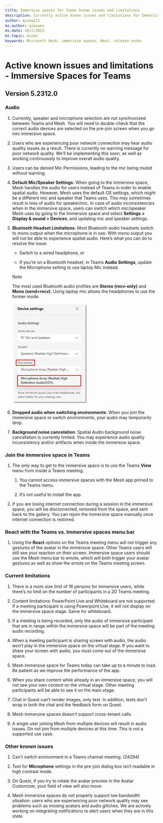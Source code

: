 ```yaml
---
title: Immersive spaces for Teams known issues and limitations
description: Currently active known issues and limitations for Immersive spaces for Teams
author: qianw211    
ms.author: qianwen
ms.date: 10/2/2023
ms.topic: Guide
keywords: Microsoft Mesh, immersive spaces, Mesh, release notes
---
```


# Active known issues and limitations - Immersive Spaces for Teams

## Version 5.2312.0

### Audio

1. Currently, speaker and microphone selection are not synchronized between Teams and Mesh. You will need to double-check that the correct audio devices are selected on the pre-join screen when you go into immersive space.

1. Users who are experiencing poor network connection may hear audio quality issues as a result.  There is currently no warning message for poor network quality. We'll be implementing this soon, as well as working continuously to improve overall audio quality.

1. Users can be denied Mic Permissions, leading to the mic being muted without warning.

1. **Default Mic/Speaker Settings**: When going to the immersive space, Mesh handles the audio for users instead of Teams in order to enable spatial audio. However, Mesh uses the default OS settings, which might be a different mic and speaker that Teams uses. This may sometimes result in loss of audio for speaker/mic. In case of audio inconsistencies when in the immersive space, users can switch which mic/speaker Mesh uses by going to the Immersive space and select **Settings > Display & sound > Devices**, and updating mic and speaker settings.
1. **Bluetooth Headset Limitations**: Most Bluetooth audio headsets switch to mono output when the microphone is in use. With mono output you will not be able to experience spatial audio. Here’s what you can do to resolve the issue: 

    * Switch to a wired headphone, or

    * If you’re on a Bluetooth headset, in Teams **Audio Settings**, update the Microphone setting to use laptop Mic instead.
 
   >[!Note]
    >The most used Bluetooth audio profiles are **Stereo (recv-only)** and **Mono (send+recv)**. Using laptop mic allows the headphones to use the former mode.

    ![A screenshot of the Device settings menu](media/device-settings-menu.png)
1. **Dropped audio when switching environments**: When you join the immersive space or switch environments, your audio may temporarily drop. 

1. **Background noise cancelation**: Spatial Audio background noise cancellation is currently limited. You may experience audio quality inconsistency and/or artifacts when inside the immersive space. 

### Join the immersive space in Teams

1. The only way to get to the immersive space is to use the Teams **View** menu from inside a Teams meeting. 

    1. You cannot access immersive spaces with the Mesh app pinned to the Teams menu. 

    1. It’s not useful to install the app. 

1. If you are losing internet connection during a session in the immersive space, you will be disconnected, removed from the space, and sent back to the gallery. You can rejoin the immersive space manually once internet connection is restored.

### React with the Teams vs. Immersive spaces menu bar

1. Using the **React** options on the Teams meeting menu will not trigger any gestures of the avatar in the immersive space. Other Teams users will still see your reaction on their screen. Immersive space users should use the Mesh menu bar to emote, which will both trigger your avatar gestures as well as show the emote on the Teams meeting screen.

### Current limitations

1. There is a room size limit of 16 persons for immersive users, while there’s no limit on the number of participants in a 2D Teams meeting. 

1. Content limitations: PowerPoint Live and Whiteboard are not supported. If a meeting participant is using Powerpoint Live, it will not display on the immersive space stage. Same for whiteboard.
1. If a meeting is being recorded, only the audio of immersive participant that are in range within the immersive space will be part of the meeting audio recording.
1. When a meeting participant is sharing screen with audio, the audio won’t play in the immersive space on the virtual stage. If you want to share your screen with audio, you must come out of the immersive space.
1. Mesh immersive space for Teams today can take up to a minute to load. Be patient as we improve the performance of the app. 
1.	When you share content while already in an immersive space, you will not see your own content on the virtual stage. Other meeting participants will be able to see it on the main stage.
1. Chat in Quest can’t render images, only text. In addition, texts don’t wrap in both the chat and the feedback form on Quest.
1. Mesh immersive spaces doesn't support cross-tenant calls.
1.	A single user joining Mesh from multiple devices will result in audio issues. Do not join from multiple devices at this time. This is not a supported use case.

### Other known issues

1. Can't switch environment in a Teams channel meeting. (24294)

1. Text for **Microphone** settings in the pre-join dialog box isn’t readable in high contrast mode.

1. On Quest, if you try to rotate the avatar preview in the Avatar Customizer, your field of view will also move.
1. Mesh immersive spaces do not properly support low bandwidth situation: users who are experiencing poor network quality may see problems such as missing avatars and audio glitches. We are actively working on integrating notifications to alert users when they are in this state.





